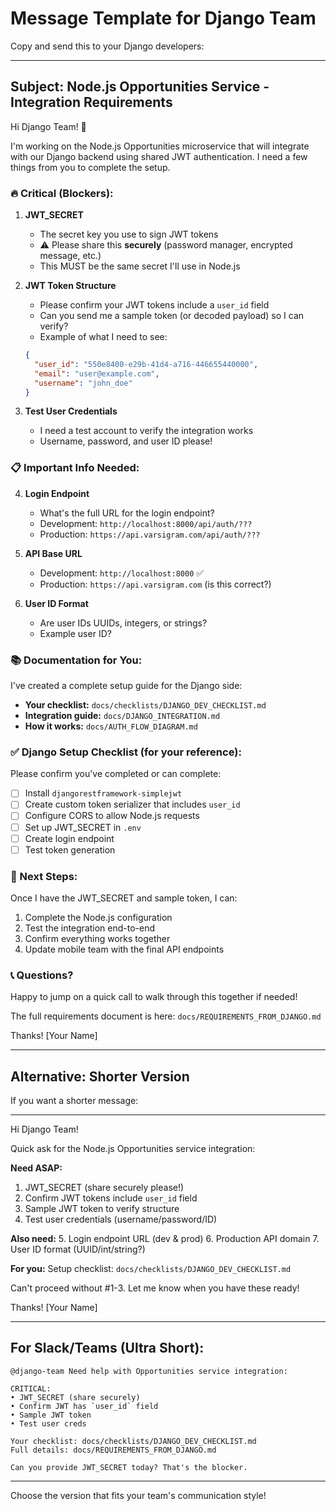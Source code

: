 # Message Template for Django Team

Copy and send this to your Django developers:

---

## Subject: Node.js Opportunities Service - Integration Requirements

Hi Django Team! 👋

I'm working on the Node.js Opportunities microservice that will integrate with our Django backend using shared JWT authentication. I need a few things from you to complete the setup.

### 🔥 Critical (Blockers):

1. **JWT_SECRET** 
   - The secret key you use to sign JWT tokens
   - ⚠️ Please share this **securely** (password manager, encrypted message, etc.)
   - This MUST be the same secret I'll use in Node.js

2. **JWT Token Structure**
   - Please confirm your JWT tokens include a `user_id` field
   - Can you send me a sample token (or decoded payload) so I can verify?
   - Example of what I need to see:
   ```json
   {
     "user_id": "550e8400-e29b-41d4-a716-446655440000",
     "email": "user@example.com",
     "username": "john_doe"
   }
   ```

3. **Test User Credentials**
   - I need a test account to verify the integration works
   - Username, password, and user ID please!

### 📋 Important Info Needed:

4. **Login Endpoint**
   - What's the full URL for the login endpoint?
   - Development: `http://localhost:8000/api/auth/???`
   - Production: `https://api.varsigram.com/api/auth/???`

5. **API Base URL**
   - Development: `http://localhost:8000` ✅
   - Production: `https://api.varsigram.com` (is this correct?)

6. **User ID Format**
   - Are user IDs UUIDs, integers, or strings?
   - Example user ID?

### 📚 Documentation for You:

I've created a complete setup guide for the Django side:
- **Your checklist:** `docs/checklists/DJANGO_DEV_CHECKLIST.md`
- **Integration guide:** `docs/DJANGO_INTEGRATION.md`
- **How it works:** `docs/AUTH_FLOW_DIAGRAM.md`

### ✅ Django Setup Checklist (for your reference):

Please confirm you've completed or can complete:
- [ ] Install `djangorestframework-simplejwt`
- [ ] Create custom token serializer that includes `user_id`
- [ ] Configure CORS to allow Node.js requests
- [ ] Set up JWT_SECRET in `.env`
- [ ] Create login endpoint
- [ ] Test token generation

### 🤝 Next Steps:

Once I have the JWT_SECRET and sample token, I can:
1. Complete the Node.js configuration
2. Test the integration end-to-end
3. Confirm everything works together
4. Update mobile team with the final API endpoints

### 📞 Questions?

Happy to jump on a quick call to walk through this together if needed!

The full requirements document is here: `docs/REQUIREMENTS_FROM_DJANGO.md`

Thanks!
[Your Name]

---

## Alternative: Shorter Version

If you want a shorter message:

---

Hi Django Team!

Quick ask for the Node.js Opportunities service integration:

**Need ASAP:**
1. JWT_SECRET (share securely please!)
2. Confirm JWT tokens include `user_id` field
3. Sample JWT token to verify structure
4. Test user credentials (username/password/ID)

**Also need:**
5. Login endpoint URL (dev & prod)
6. Production API domain
7. User ID format (UUID/int/string?)

**For you:**
Setup checklist: `docs/checklists/DJANGO_DEV_CHECKLIST.md`

Can't proceed without #1-3. Let me know when you have these ready!

Thanks!
[Your Name]

---

## For Slack/Teams (Ultra Short):

```
@django-team Need help with Opportunities service integration:

CRITICAL:
• JWT_SECRET (share securely)
• Confirm JWT has `user_id` field  
• Sample JWT token
• Test user creds

Your checklist: docs/checklists/DJANGO_DEV_CHECKLIST.md
Full details: docs/REQUIREMENTS_FROM_DJANGO.md

Can you provide JWT_SECRET today? That's the blocker.
```

---

Choose the version that fits your team's communication style!
